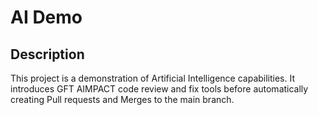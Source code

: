 # AI Demo

## Description

This project is a demonstration of Artificial Intelligence capabilities. It introduces GFT AIMPACT code review and fix tools before automatically creating Pull requests and Merges to the main branch.